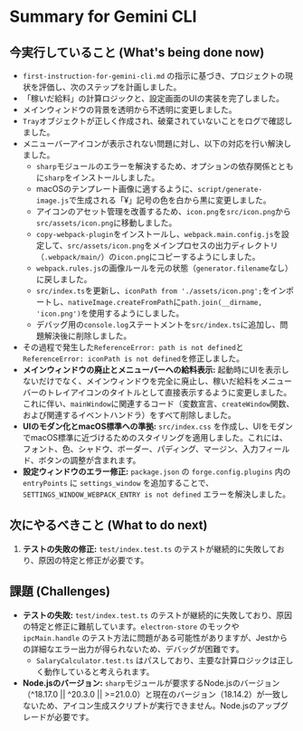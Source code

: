 # Summary for Gemini CLI

## 今実行していること (What's being done now)
- `first-instruction-for-gemini-cli.md` の指示に基づき、プロジェクトの現状を評価し、次のステップを計画しました。
- 「稼いだ給料」の計算ロジックと、設定画面のUIの実装を完了しました。
- メインウィンドウの背景を透明から不透明に変更しました。
- `Tray`オブジェクトが正しく作成され、破棄されていないことをログで確認しました。
- メニューバーアイコンが表示されない問題に対し、以下の対応を行い解決しました。
    - `sharp`モジュールのエラーを解決するため、オプションの依存関係とともに`sharp`をインストールしました。
    - macOSのテンプレート画像に適するように、`script/generate-image.js`で生成される「¥」記号の色を白から黒に変更しました。
    - アイコンのアセット管理を改善するため、`icon.png`を`src/icon.png`から`src/assets/icon.png`に移動しました。
    - `copy-webpack-plugin`をインストールし、`webpack.main.config.js`を設定して、`src/assets/icon.png`をメインプロセスの出力ディレクトリ（`.webpack/main/`）の`icon.png`にコピーするようにしました。
    - `webpack.rules.js`の画像ルールを元の状態（`generator.filename`なし）に戻しました。
    - `src/index.ts`を更新し、`iconPath from './assets/icon.png';`をインポートし、`nativeImage.createFromPath`に`path.join(__dirname, 'icon.png')`を使用するようにしました。
    - デバッグ用の`console.log`ステートメントを`src/index.ts`に追加し、問題解決後に削除しました。
- その過程で発生した`ReferenceError: path is not defined`と`ReferenceError: iconPath is not defined`を修正しました。
- **メインウィンドウの廃止とメニューバーへの給料表示:** 起動時にUIを表示しないだけでなく、メインウィンドウを完全に廃止し、稼いだ給料をメニューバーのトレイアイコンのタイトルとして直接表示するように変更しました。これに伴い、`mainWindow`に関連するコード（変数宣言、`createWindow`関数、および関連するイベントハンドラ）をすべて削除しました。
- **UIのモダン化とmacOS標準への準拠:** `src/index.css` を作成し、UIをモダンでmacOS標準に近づけるためのスタイリングを適用しました。これには、フォント、色、シャドウ、ボーダー、パディング、マージン、入力フィールド、ボタンの調整が含まれます。
- **設定ウィンドウのエラー修正:** `package.json` の `forge.config.plugins` 内の `entryPoints` に `settings_window` を追加することで、`SETTINGS_WINDOW_WEBPACK_ENTRY is not defined` エラーを解決しました。

## 次にやるべきこと (What to do next)
1.  **テストの失敗の修正:** `test/index.test.ts` のテストが継続的に失敗しており、原因の特定と修正が必要です。

## 課題 (Challenges)
-   **テストの失敗:** `test/index.test.ts` のテストが継続的に失敗しており、原因の特定と修正に難航しています。`electron-store` のモックや `ipcMain.handle` のテスト方法に問題がある可能性がありますが、Jestからの詳細なエラー出力が得られないため、デバッグが困難です。
    -   `SalaryCalculator.test.ts` はパスしており、主要な計算ロジックは正しく動作していると考えられます。
-   **Node.jsのバージョン:** `sharp`モジュールが要求するNode.jsのバージョン（^18.17.0 || ^20.3.0 || >=21.0.0）と現在のバージョン（18.14.2）が一致しないため、アイコン生成スクリプトが実行できません。Node.jsのアップグレードが必要です。
